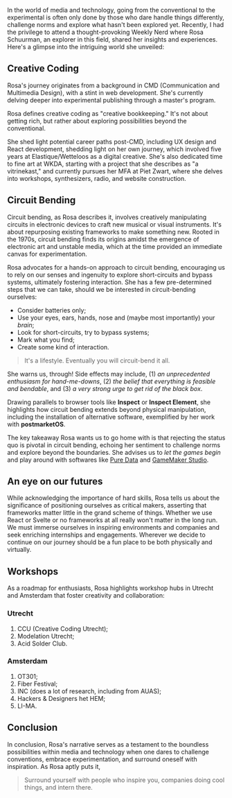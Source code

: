 In the world of media and technology, going from the conventional to the experimental is often only done by those who dare handle things differently, challenge norms and explore what hasn't been explored yet. Recently, I had the privilege to attend a thought-provoking Weekly Nerd where Rosa Schuurman, an explorer in this field, shared her insights and experiences. Here's a glimpse into the intriguing world she unveiled:

## Creative Coding

Rosa's journey originates from a background in CMD (Communication and Multimedia Design), with a stint in web development. She's currently delving deeper into experimental publishing through a master's program.

Rosa defines creative coding as "creative bookkeeping." It's not about getting rich, but rather about exploring possibilities beyond the conventional.

She shed light potential career paths post-CMD, including UX design and React development, shedding light on her own journey, which involved five years at Elastique/Wetteloos as a digital creative. She's also dedicated time to fine art at WKDA, starting with a project that she describes as "a vitrinekast," and currently pursues her MFA at Piet Zwart, where she delves into workshops, synthesizers, radio, and website construction.

## Circuit Bending

Circuit bending, as Rosa describes it, involves creatively manipulating circuits in electronic devices to craft new musical or visual instruments. It's about repurposing existing frameworks to make something new. Rooted in the 1970s, circuit bending finds its origins amidst the emergence of electronic art and unstable media, which at the time provided an immediate canvas for experimentation.

Rosa advocates for a hands-on approach to circuit bending, encouraging us to rely on our senses and ingenuity to explore short-circuits and bypass systems, ultimately fostering interaction. She has a few pre-determined steps that we can take, should we be interested in circuit-bending ourselves:

- Consider batteries only;
- Use your eyes, ears, hands, nose and (maybe most importantly) your _brain_;
- Look for short-circuits, try to bypass systems;
- Mark what you find;
- Create some kind of interaction.

> It's a lifestyle. Eventually you will circuit-bend it all.

She warns us, through! Side effects may include, (1) _an unprecedented enthusiasm for hand-me-downs_, (2) _the belief that everything is feasible and bendable_, and (3) _a very strong urge to get rid of the black box_.


Drawing parallels to browser tools like **Inspect** or **Inspect Element**, she highlights how circuit bending extends beyond physical manipulation, including the installation of alternative software, exemplified by her work with **postmarketOS**.

The key takeaway Rosa wants us to go home with is that rejecting the status quo is pivotal in circuit bending, echoing her sentiment to challenge norms and explore beyond the boundaries. She advises us to _let the games begin_ and play around with softwares like [Pure Data](https://puredata.info/) and [GameMaker Studio](https://gamemaker.io/en).

## An eye on our futures

While acknowledging the importance of hard skills, Rosa tells us about the significance of positioning ourselves as critical makers, asserting that frameworks matter little in the grand scheme of things. Whether we use React or Svelte or no frameworks at all really won't matter in the long run. We must immerse ourselves in inspiring environments and companies and seek enriching internships and engagements. Wherever we decide to continue on our journey should be a fun place to be both physically and virtually.

## Workshops 

As a roadmap for enthusiasts, Rosa highlights workshop hubs in Utrecht and Amsterdam that foster creativity and collaboration:

### Utrecht
1. CCU (Creative Coding Utrecht);
2. Modelation Utrecht;
3. Acid Solder Club.

### Amsterdam
1. OT301;
2. Fiber Festival;
3. INC (does a lot of research, including from AUAS);
4. Hackers & Designers het HEM;
5. LI-MA.

## Conclusion

In conclusion, Rosa's narrative serves as a testament to the boundless possibilities within media and technology when one dares to challenge conventions, embrace experimentation, and surround oneself with inspiration. As Rosa aptly puts it, 

> Surround yourself with people who inspire you, companies doing cool things, and intern there.